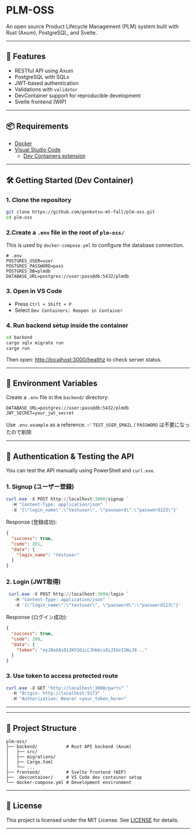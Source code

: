 # PLM-OSS

An open source Product Lifecycle Management (PLM) system built with Rust (Axum), PostgreSQL, and Svelte.

---

## 🚀 Features

- RESTful API using Axum
- PostgreSQL with SQLx
- JWT-based authentication
- Validations with `validator`
- DevContainer support for reproducible development
- Svelte frontend (WIP)

---

## 📦 Requirements

- [Docker](https://www.docker.com/)
- [Visual Studio Code](https://code.visualstudio.com/)
  - [Dev Containers extension](https://marketplace.visualstudio.com/items?itemName=ms-vscode-remote.remote-containers)

---

## 🛠️ Getting Started (Dev Container)

### 1. Clone the repository

```bash
git clone https://github.com/genkotsu-mt-fall/plm-oss.git
cd plm-oss
```

### 2.Create a `.env` file in the root of `plm-oss/`

This is used by `docker-compose.yml` to configure the database connection.

```env
# .env
POSTGRES_USER=user
POSTGRES_PASSWORD=pass
POSTGRES_DB=plmdb
DATABASE_URL=postgres://user:pass@db:5432/plmdb
```

### 3. Open in VS Code

- Press `Ctrl + Shift + P`
- Select `Dev Containers: Reopen in Container`

### 4. Run backend setup inside the container

```bash
cd backend
cargo sqlx migrate run
cargo run
```

Then open: [http://localhost:3000/healthz](http://localhost:3000/healthz) to check server status.

---

## 🔐 Environment Variables

Create a `.env` file in the `backend/` directory:

```env
DATABASE_URL=postgres://user:pass@db:5432/plmdb
JWT_SECRET=your_jwt_secret
```

Use `.env.example` as a reference.
✅ `TEST_USER_EMAIL` / `PASSWORD` は不要になったので削除

---

## 🔑 Authentication & Testing the API

You can test the API manually using PowerShell and `curl.exe`.

### 1. Signup (ユーザー登録)

```powershell
curl.exe -X POST http://localhost:3000/signup `
  -H "Content-Type: application/json" `
  -d '{\"login_name\":\"testuser\", \"password\":\"password123\"}'
```

Response (登録成功):

```json
{
  "success": true,
  "code": 201,
  "data": {
    "login_name": "testuser"
  }
}
```

### 2. Login (JWT取得)

```powershell
 curl.exe -X POST http://localhost:3000/login `
   -H "Content-Type: application/json" `
   -d '{\"login_name\":\"testuser\", \"password\":\"password123\"}'
```

Response (ログイン成功):
```json
{
  "success": true,
  "code": 200,
  "data": {
    "token": "eyJ0eXAiOiJKV1QiLCJhbGciOiJIUzI1NiJ9..."
  }
}
```

### 3. Use token to access protected route

```powershell
curl.exe -X GET "http://localhost:3000/parts" `
  -H "Origin: http://localhost:5173" `
  -H "Authorization: Bearer <your_token_here>"
```

---

<!-- ## 🧪 Run Tests

```bash
cd backend
cargo test
``` -->

---

## 📁 Project Structure

```
plm-oss/
├── backend/           # Rust API backend (Axum)
│   ├── src/
│   ├── migrations/
│   ├── Cargo.toml
│   └── ...
├── frontend/          # Svelte frontend (WIP)
├── .devcontainer/     # VS Code dev container setup
└── docker-compose.yml # Development environment
```

---

## 📖 License

This project is licensed under the MIT License. See [LICENSE](LICENSE) for details.

---